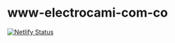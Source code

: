 # www-electrocami-com-co
[![Netlify Status](https://api.netlify.com/api/v1/badges/96af3b49-54a9-40d0-9b02-10e1def377f0/deploy-status)](https://app.netlify.com/sites/electrocami-com-co/deploys)
